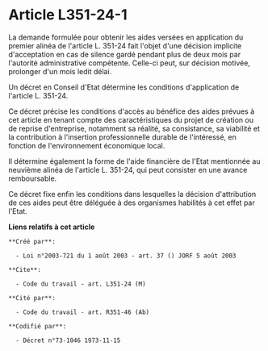 # Article L351-24-1

La demande formulée pour obtenir les aides versées en application du premier alinéa de l'article L. 351-24 fait l'objet d'une
décision implicite d'acceptation en cas de silence gardé pendant plus de deux mois par l'autorité administrative compétente.
Celle-ci peut, sur décision motivée, prolonger d'un mois ledit délai.

Un décret en Conseil d'Etat détermine les conditions d'application de l'article L. 351-24.

Ce décret précise les conditions d'accès au bénéfice des aides prévues à cet article en tenant compte des caractéristiques du
projet de création ou de reprise d'entreprise, notamment sa réalité, sa consistance, sa viabilité et la contribution à
l'insertion professionnelle durable de l'intéressé, en fonction de l'environnement économique local.

Il détermine également la forme de l'aide financière de l'Etat mentionnée au neuvième alinéa de l'article L. 351-24, qui peut
consister en une avance remboursable.

Ce décret fixe enfin les conditions dans lesquelles la décision d'attribution de ces aides peut être déléguée à des
organismes habilités à cet effet par l'Etat.

**Liens relatifs à cet article**

	**Créé par**:

	  - Loi n°2003-721 du 1 août 2003 - art. 37 () JORF 5 août 2003

	**Cite**:

	  - Code du travail - art. L351-24 (M)

	**Cité par**:

	  - Code du travail - art. R351-46 (Ab)

	**Codifié par**:

	  - Décret n°73-1046 1973-11-15
